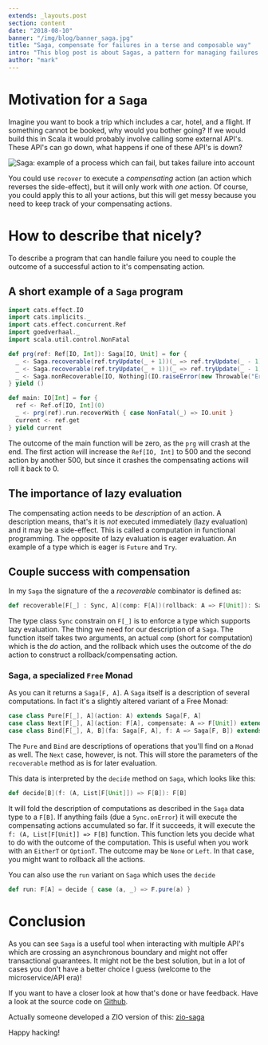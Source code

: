 ```yaml
---
extends: _layouts.post
section: content
date: "2018-08-10"
banner: "/img/blog/banner_saga.jpg"
title: "Saga, compensate for failures in a terse and composable way"
intro: "This blog post is about Sagas, a pattern for managing failures."
author: "mark"
---
```

# Motivation for a `Saga`

Imagine you want to book a trip which includes a car, hotel, and a flight. If something cannot be booked, why would you bother going? If we would build this in Scala it would probably involve calling some external API's. These API's can go down, what happens if one of these API's is down?

![Saga: example of a process which can fail, but takes failure into account](/img/blog/saga.png)

You could use `recover` to execute a _compensating_ action (an action which reverses the side-effect), but it will only work with _one_ action. Of course, you could apply this to all your actions, but this will get messy because you need to keep track of your compensating actions.

# How to describe that nicely?

To describe a program that can handle failure you need to couple the outcome of a successful action to it's compensating action.

## A short example of a `Saga` program

```scala
import cats.effect.IO
import cats.implicits._
import cats.effect.concurrent.Ref
import goedverhaal._
import scala.util.control.NonFatal

def prg(ref: Ref[IO, Int]): Saga[IO, Unit] = for {
  _ <- Saga.recoverable(ref.tryUpdate(_ + 1))(_ => ref.tryUpdate(_ - 1) *> IO.unit).replicateA(500)
  _ <- Saga.recoverable(ref.tryUpdate(_ + 1))(_ => ref.tryUpdate(_ - 1) *> IO.unit).replicateA(500)
  _ <- Saga.nonRecoverable[IO, Nothing](IO.raiseError(new Throwable("Error")))
} yield ()

def main: IO[Int] = for {
  ref <- Ref.of[IO, Int](0)
  _ <- prg(ref).run.recoverWith { case NonFatal(_) => IO.unit }
  current <- ref.get
} yield current
```

The outcome of the main function will be zero, as the `prg` will crash at the end. The first action will increase the `Ref[IO, Int]` to 500 and the second action by another 500, but since it crashes the compensating actions will roll it back to 0.

## The importance of lazy evaluation

The compensating action needs to be _description_ of an action. A description means, that's it is _not_ executed immediately (lazy evaluation) and it may be a side-effect. This is called a computation in functional programming. The opposite of lazy evaluation is eager evaluation. An example of a type which is eager is `Future` and `Try`.

## Couple success with compensation

In my `Saga` the signature of the a _recoverable_ combinator is defined as:

```scala
def recoverable[F[_] : Sync, A](comp: F[A])(rollback: A => F[Unit]): Saga[F, A]
```

The type class `Sync` constrain on `F[_]` is to enforce a type which supports lazy evaluation. The thing we need for our description of a `Saga`. The function itself takes two arguments, an actual `comp` (short for computation) which is the *do* action, and the rollback which uses the outcome of the _do_ action to construct a rollback/compensating action.

### Saga, a specialized `Free` Monad

As you can it returns a `Saga[F, A]`. A `Saga` itself is a description of several computations. In fact it's a slightly altered variant of a Free Monad:

```scala
case class Pure[F[_], A](action: A) extends Saga[F, A]
case class Next[F[_], A](action: F[A], compensate: A => F[Unit]) extends Saga[F, A]
case class Bind[F[_], A, B](fa: Saga[F, A], f: A => Saga[F, B]) extends Saga[F, B]
```

The `Pure` and `Bind` are descriptions of operations that you'll find on a `Monad` as well. The `Next` case, however, is not. This will store the parameters of the `recoverable` method as is for later evaluation.

This data is interpreted by the `decide` method on `Saga`, which looks like this:

```scala
def decide[B](f: (A, List[F[Unit]]) => F[B]): F[B]
```

It will fold the description of computations as described in the `Saga` data type to a `F[B]`. If anything fails (due a `Sync.onError`) it will execute the compensating actions accumulated so far. If it succeeds, it will execute the `f: (A, List[F[Unit]] => F[B]` function. This function lets you decide what to do with the outcome of the computation. This is useful when you work with an `EitherT` or `OptionT`. The outcome may be `None` or `Left`. In that case, you might want to rollback all the actions.

You can also use the `run` variant on `Saga` which uses the `decide`

```scala
def run: F[A] = decide { case (a, _) => F.pure(a) }
```

# Conclusion

As you can see `Saga` is a useful tool when interacting with multiple API's which are crossing an asynchronous boundary and might not offer transactional guarantees. It might not be the best solution, but in a lot of cases you don't have a better choice I guess (welcome to the microservice/API era)!

If you want to have a closer look at how that's done or have feedback. Have a look at the source code on [Github](https://github.com/vectos/goedverhaal).

Actually someone developed a ZIO version of this: [zio-saga](https://github.com/VladKopanev/zio-saga)

Happy hacking!
